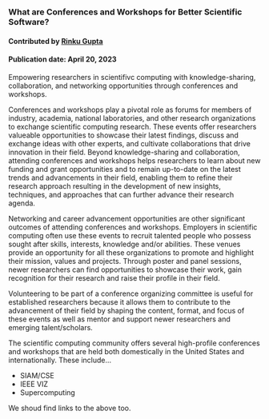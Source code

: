 ### What are Conferences and Workshops for Better Scientific Software?
#### Contributed by  [Rinku Gupta](https://github.com/rinkug)
#### Publication date: April 20, 2023

<!--- deck start --->
Empowering researchers in scientifivc computing with knowledge-sharing, collaboration, and networking opportunities through conferences and workshops.
<!--- deck end --->

<!--- body start --->

Conferences and workshops play a pivotal role as forums for members of industry, academia, national laboratories, and other research organizations to exchange scientific computing research.
These events offer researchers valueable opportunities to showcase their latest findings, discuss and exchange ideas with other experts, and cultivate collaborations that drive innovation in their field.
Beyond knowledge-sharing and collaboration, attending conferences and workshops helps researchers to learn about new funding and grant opportunities and to remain up-to-date on the latest trends and advancements in their field, enabling them to refine their research approach resulting in the development of new insights, techniques, and approaches that can further advance their research agenda.

Networking and career advancement opportunities are other significant outcomes of attending conferences and workshops.
Employers in scientific computing often use these events to recruit talented people who possess sought after skills, interests, knowledge and/or abilities.
These venues provide an opportunity for all these organizations to promote and highlight their mission, values and projects.
Through poster and panel sessions, newer researchers can find opportunities to showcase their work, gain recognition for their research and raise their profile in their field.

Volunteering to be part of a conference organizing committee is useful for established researchers because it allows them to contribute to the advancement of their field by shaping the content, format, and focus of these events as well as mentor and support newer researchers and emerging talent/scholars.

The scientific computing community offers several high-profile conferences and workshops that are held both domestically in the United States and internationally.
These include...

* SIAM/CSE
* IEEE VIZ
* Supercomputing

We shoud find links to the above too.
<!--- body end  --->

 
<!---
Publish: yes
Pinned: yes
Topics: conferences and workshops
RSS update: 2023-20-04
--->
